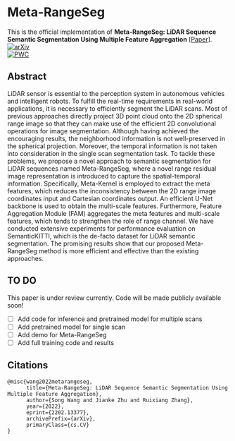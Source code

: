 # Meta-RangeSeg
This is the official implementation of **Meta-RangeSeg: LiDAR Sequence Semantic Segmentation Using Multiple Feature Aggregation**  [[Paper](https://arxiv.org/abs/2202.13377)].[![arXiv](https://img.shields.io/badge/arxiv-2202.13377-red)](https://arxiv.org/abs/2202.13377) 	
[![PWC](https://img.shields.io/endpoint.svg?url=https://paperswithcode.com/badge/meta-rangeseg-lidar-sequence-semantic/3d-semantic-segmentation-on-semantickitti)](https://paperswithcode.com/sota/3d-semantic-segmentation-on-semantickitti?p=meta-rangeseg-lidar-sequence-semantic)
## Abstract
LiDAR sensor is essential to the perception system in autonomous vehicles and intelligent robots. To fulfill the real-time requirements in real-world applications, it is necessary to efficiently segment the LiDAR scans. Most of previous approaches directly project 3D point cloud onto the 2D spherical range image so that they can make use of the efficient 2D convolutional operations for image segmentation. Although having achieved the encouraging results, the neighborhood information is not well-preserved in the spherical projection. Moreover, the temporal information is not taken into consideration in the single scan segmentation task. To tackle these problems, we propose a novel approach to semantic segmentation for LiDAR sequences named Meta-RangeSeg, where a novel range residual image representation is introduced to capture the spatial-temporal information. Specifically, Meta-Kernel is employed to extract the meta features, which reduces the inconsistency between the 2D range image coordinates input and Cartesian coordinates output. An efficient U-Net backbone is used to obtain the multi-scale features. Furthermore, Feature Aggregation Module (FAM) aggregates the meta features and multi-scale features, which tends to strengthen the role of range channel. We have conducted extensive experiments for performance evaluation on SemanticKITTI, which is the de-facto dataset for LiDAR semantic segmentation. The promising results show that our proposed Meta-RangeSeg method is more efficient and effective than the existing approaches.

## TO DO
This paper is under review currently. Code will be made publicly available soon!

- [ ] Add code for inference and pretrained model for multiple scans
- [ ] Add pretrained model for single scan
- [ ] Add demo for Meta-RangeSeg
- [ ] Add full training code and results

## Citations
```
@misc{wang2022metarangeseg,
      title={Meta-RangeSeg: LiDAR Sequence Semantic Segmentation Using Multiple Feature Aggregation}, 
      author={Song Wang and Jianke Zhu and Ruixiang Zhang},
      year={2022},
      eprint={2202.13377},
      archivePrefix={arXiv},
      primaryClass={cs.CV}
}
```
